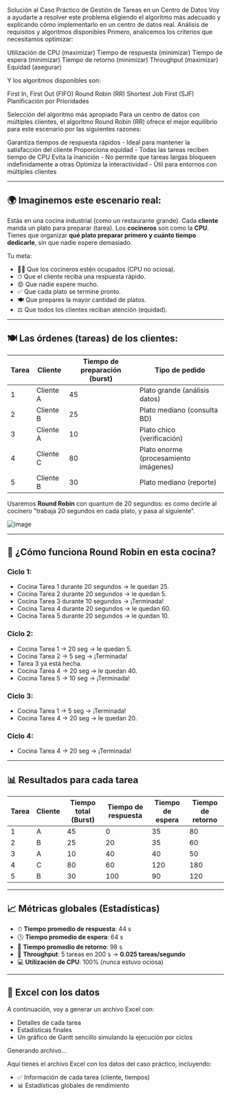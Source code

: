 Solución al Caso Práctico de Gestión de Tareas en un Centro de Datos
Voy a ayudarte a resolver este problema eligiendo el algoritmo más adecuado y explicando cómo implementarlo en un centro de datos real.
Análisis de requisitos y algoritmos disponibles
Primero, analicemos los criterios que necesitamos optimizar:

Utilización de CPU (maximizar)
Tiempo de respuesta (minimizar)
Tiempo de espera (minimizar)
Tiempo de retorno (minimizar)
Throughput (maximizar)
Equidad (asegurar)

Y los algoritmos disponibles son:

First In, First Out (FIFO)
Round Robin (RR)
Shortest Job First (SJF)
Planificación por Prioridades

Selección del algoritmo más apropiado
Para un centro de datos con múltiples clientes, el algoritmo Round Robin (RR) ofrece el mejor equilibrio para este escenario por las siguientes razones:

Garantiza tiempos de respuesta rápidos - Ideal para mantener la satisfacción del cliente
Proporciona equidad - Todas las tareas reciben tiempo de CPU
Evita la inanición - No permite que tareas largas bloqueen indefinidamente a otras
Optimiza la interactividad - Útil para entornos con múltiples clientes







---

## 🌍 Imaginemos este escenario real:

Estás en una cocina industrial (como un restaurante grande). Cada **cliente** manda un plato para preparar (tarea). Los **cocineros** son como la **CPU**. Tienes que organizar **qué plato preparar primero y cuánto tiempo dedicarle**, sin que nadie espere demasiado.

Tu meta:

* 👨‍🍳 Que los cocineros estén ocupados (CPU no ociosa).
* ⏱ Que el cliente reciba una respuesta rápido.
* 😡 Que nadie espere mucho.
* ✅ Que cada plato se termine pronto.
* 🍽 Que prepares la mayor cantidad de platos.
* ⚖ Que todos los clientes reciban atención (equidad).

---

## 🍽 Las órdenes (tareas) de los clientes:

| Tarea | Cliente   | Tiempo de preparación (burst) | Tipo de pedido                        |
| ----- | --------- | ----------------------------- | ------------------------------------- |
| 1     | Cliente A | 45                            | Plato grande (análisis datos)         |
| 2     | Cliente B | 25                            | Plato mediano (consulta BD)           |
| 3     | Cliente A | 10                            | Plato chico (verificación)            |
| 4     | Cliente C | 80                            | Plato enorme (procesamiento imágenes) |
| 5     | Cliente B | 30                            | Plato mediano (reporte)               |

Usaremos **Round Robin** con quantum de 20 segundos: es como decirle al cocinero "trabaja 20 segundos en cada plato, y pasa al siguiente".

![image](https://github.com/user-attachments/assets/ee912cab-d742-420b-ad16-d09fc77c5839)

---

## 🔄 ¿Cómo funciona Round Robin en esta cocina?

### Ciclo 1:

* Cocina Tarea 1 durante 20 segundos → le quedan 25.
* Cocina Tarea 2 durante 20 segundos → le quedan 5.
* Cocina Tarea 3 durante 10 segundos → ¡Terminada!
* Cocina Tarea 4 durante 20 segundos → le quedan 60.
* Cocina Tarea 5 durante 20 segundos → le quedan 10.

### Ciclo 2:

* Cocina Tarea 1 → 20 seg → le quedan 5.
* Cocina Tarea 2 → 5 seg → ¡Terminada!
* Tarea 3 ya está hecha.
* Cocina Tarea 4 → 20 seg → le quedan 40.
* Cocina Tarea 5 → 10 seg → ¡Terminada!

### Ciclo 3:

* Cocina Tarea 1 → 5 seg → ¡Terminada!
* Cocina Tarea 4 → 20 seg → le quedan 20.

### Ciclo 4:

* Cocina Tarea 4 → 20 seg → ¡Terminada!

---

## 📊 Resultados para cada tarea

| Tarea | Cliente | Tiempo total (Burst) | Tiempo de respuesta | Tiempo de espera | Tiempo de retorno |
| ----- | ------- | -------------------- | ------------------- | ---------------- | ----------------- |
| 1     | A       | 45                   | 0                   | 35               | 80                |
| 2     | B       | 25                   | 20                  | 35               | 60                |
| 3     | A       | 10                   | 40                  | 40               | 50                |
| 4     | C       | 80                   | 60                  | 120              | 180               |
| 5     | B       | 30                   | 100                 | 90               | 120               |

---

## 📈 Métricas globales (Estadísticas)

* ⏱ **Tiempo promedio de respuesta**: 44 s
* 🕓 **Tiempo promedio de espera**: 64 s
* 🔁 **Tiempo promedio de retorno**: 98 s
* 🚀 **Throughput**: 5 tareas en 200 s → **0.025 tareas/segundo**
* 💻 **Utilización de CPU**: 100% (nunca estuvo ociosa)

---

## 📁 Excel con los datos

A continuación, voy a generar un archivo Excel con:

* Detalles de cada tarea
* Estadísticas finales
* Un gráfico de Gantt sencillo simulando la ejecución por ciclos

Generando archivo...


Aquí tienes el archivo Excel con los datos del caso práctico, incluyendo:

* ✅ Información de cada tarea (cliente, tiempos)
* 📊 Estadísticas globales de rendimiento







